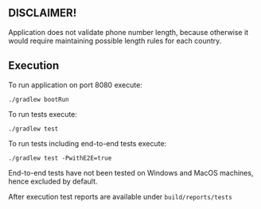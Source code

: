## DISCLAIMER!
 
Application does not validate phone number length, because otherwise it would require maintaining possible length rules for each country.

## Execution

To run application on port 8080 execute:
```
./gradlew bootRun
``` 

To run tests execute:
```
./gradlew test
```
To run tests including end-to-end tests execute:
```
./gradlew test -PwithE2E=true
```  
End-to-end tests have not been tested on Windows and MacOS machines, hence excluded by default.

After execution test reports are available under `build/reports/tests` 
